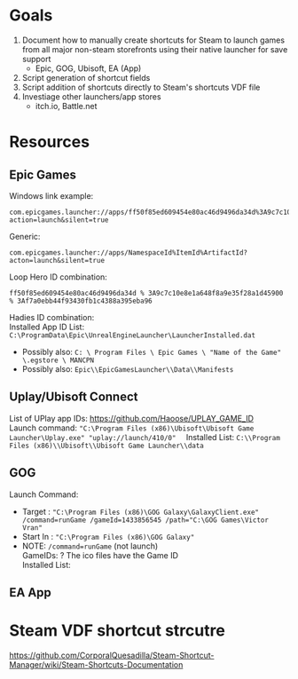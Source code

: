 # Goals
1. Document how to manually create shortcuts for Steam to launch games from all major non-steam storefronts using their native launcher for save support
   - Epic, GOG, Ubisoft, EA (App)
2. Script generation of shortcut fields
3. Script addition of shortcuts directly to Steam's shortcuts VDF file
4. Investiage other launchers/app stores
   - itch.io, Battle.net

# Resources
## Epic Games
Windows link example: 
```
com.epicgames.launcher://apps/ff50f85ed609454e80ac46d9496da34d%3A9c7c10e8e1a648f8a9e35f28a1d45900%3Af7a0ebb44f93430fb1c4388a395eba96?action=launch&silent=true
```
Generic: 
```
com.epicgames.launcher://apps/NamespaceId%ItemId%ArtifactId?acton=launch&silent=true
```
Loop Hero ID combination: 
```
ff50f85ed609454e80ac46d9496da34d % 3A9c7c10e8e1a648f8a9e35f28a1d45900 % 3Af7a0ebb44f93430fb1c4388a395eba96
```
Hadies ID combination:  
Installed App ID List: `C:\ProgramData\Epic\UnrealEngineLauncher\LauncherInstalled.dat` 
  * Possibly also: `C: \ Program Files \ Epic Games \ "Name of the Game" \.egstore \ MANCPN`
  * Possibly also: `Epic\\EpicGamesLauncher\\Data\\Manifests`


## Uplay/Ubisoft Connect
List of UPlay app IDs: https://github.com/Haoose/UPLAY_GAME_ID  
Launch command: `"C:\Program Files (x86)\Ubisoft\Ubisoft Game Launcher\Uplay.exe" "uplay://launch/410/0"  `
Installed List: `C:\\Program Files (x86)\\Ubisoft\\Ubisoft Game Launcher\\data  `

## GOG
Launch Command:  
* Target : `"C:\Program Files (x86)\GOG Galaxy\GalaxyClient.exe" /command=runGame /gameId=1433856545 /path="C:\GOG Games\Victor Vran"  `
* Start In : `"C:\Program Files (x86)\GOG Galaxy"  `
* NOTE: `/command=runGame` (not launch)  
GameIDs: ? The ico files have the Game ID  
Installed List:  


## EA App


# Steam VDF shortcut strcutre
https://github.com/CorporalQuesadilla/Steam-Shortcut-Manager/wiki/Steam-Shortcuts-Documentation
